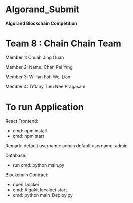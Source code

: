 # Algorand_Submit
**Algorand Blockchain Competition**
# Team 8 : Chain Chain Team
Member 1: Chuah Jing Quan

Member 2: Name: Chan Pei Ying

Member 3: Willian Foh Wei Lian

Member 4: Tiffany Tien Nee Pragasam

# To run Application
React Frontend:
- cmd: npm install
- cmd: npm start

Remark:
default username: admin
default username: admin

Database: 
- run cmd: python main.py

Blockchain Contract:
- open Docker
- cmd: Algokit localnet start
- cmd: python main_Deploy.py

  
